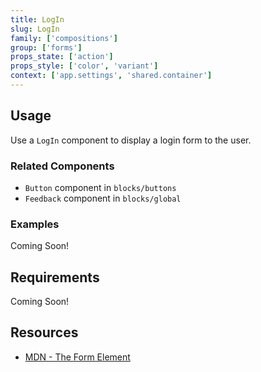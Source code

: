 ```yaml
---
title: LogIn
slug: LogIn
family: ['compositions']
group: ['forms']
props_state: ['action']
props_style: ['color', 'variant']
context: ['app.settings', 'shared.container']
---
```


## Usage

Use a `LogIn` component to display a login form to the user.

### Related Components

- `Button` component in `blocks/buttons`
- `Feedback` component in `blocks/global`

### Examples

<p class="feedback bare emoji:default">Coming Soon!</p>

## Requirements

<p class="feedback bare emoji:default">Coming Soon!</p>

## Resources

- [MDN - The Form Element](https://developer.mozilla.org/en-US/docs/Web/HTML/Element/form)
